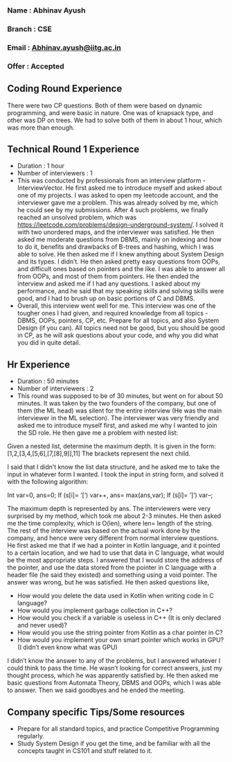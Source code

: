 ### Name : Abhinav Ayush
### Branch : CSE
### Email : Abhinav.ayush@iitg.ac.in
### Offer : Accepted

## Coding Round Experience
There were two CP questions. Both of them were based on dynamic programming, and were basic in nature. One was of knapsack type, and other was DP on trees. We had to solve both of them in about 1 hour, which was more than enough.

## Technical Round 1 Experience
- Duration : 1 hour
- Number of interviewers : 1
- This was conducted by professionals from an interview platform - InterviewVector. He first asked me to introduce myself and asked about one of my projects. I was asked to open my leetcode account, and the interviewer gave me a problem. This was already solved by me, which he could see by my submissions. After 4  such problems, we finally reached an unsolved problem, which was https://leetcode.com/problems/design-underground-system/.  I solved it with two unordered maps, and the interviewer was satisfied. He then asked me moderate questions from DBMS, mainly on indexing and how to do it, benefits and drawbacks of B-trees and hashing, which I was able to solve. He then asked me if I knew anything about System Design and its types. I didn’t. He then asked pretty easy questions from OOPs, and difficult ones based on pointers and the like. I was able to answer all from OOPs, and most of them from pointers. He then ended the interview and asked me if I had any questions. I asked about my performance, and he said that my speaking skills and solving skills were good, and I had to brush up on basic portions of C and DBMS. 
- Overall, this interview went well for me. This interview was one of the tougher ones I had given, and required knowledge from all topics - DBMS, OOPs, pointers, CP, etc. Prepare for all topics, and also System Design (if you can). All topics need not be good, but you should be good in CP, as he will ask questions about your code, and why you did what you did in quite detail. 

## Hr Experience
- Duration : 50 minutes
- Number of interviewers : 2
- This round was supposed to be of 30 minutes, but went on for about 50 minutes. It was taken by the two founders of the company, but one of them (the ML head) was silent for the entire interview (He was the main interviewer in the ML selection). The interviewer was very friendly and asked me to introduce myself first, and asked me why I wanted to join the SD role. He then gave me a problem with nested list:

Given a nested list, determine the maximum depth.
It is given in the form: [1,2,[3,4,[5,6],[7,[8],9]],11] 
The brackets represent the next child.

I said that I didn’t know the list data structure, and he asked me to take the input in whatever form I wanted. I took the input in string form, and solved it with the following algorithm:

Int var=0, ans=0; 
If (s[i]= ‘[‘) var++, ans= max(ans,var);
If (s[i]= ‘]’) var–;

The maximum depth is represented by ans. The interviewers were very surprised by my method, which took me about 2-3 minutes. He then asked me the time complexity, which is O(len), where len= length of the string. The rest of the interview was based on the actual work done by the company, and hence were very different from normal interview questions. He first asked me that if we had a pointer in Kotlin language, and it pointed to a certain location, and we had to use that data in C language, what would be the most appropriate steps. I answered that I would store the address of the pointer, and use the data stored from the pointer in C language with a header file (he said they existed) and something using a void pointer. The answer was wrong, but he was satisfied. He then asked questions like, 

- How would you delete the data used in Kotlin when writing code in C language?
- How would you implement garbage collection in C++?
- How would you check if a variable is useless in C++ (It is only declared and never used)?
- How would you use the string pointer from Kotlin as a char pointer in C?
- How would you implement your own smart pointer which works in GPU? (I didn’t even know what was GPU)

I didn’t know the answer to any of the problems, but I answered whatever I could think to pass the time. He wasn’t looking for correct answers, just my thought process, which he was apparently satisfied by. He then asked me basic questions from Automata Theory, DBMS and OOPs, which I was able to answer. Then we said goodbyes and he ended the meeting.

## Company specific Tips/Some resources
- Prepare for all standard topics, and practice Competitive Programming regularly. 
- Study System Design if you get the time, and be familiar with all the concepts taught in CS101 and stuff related to it.